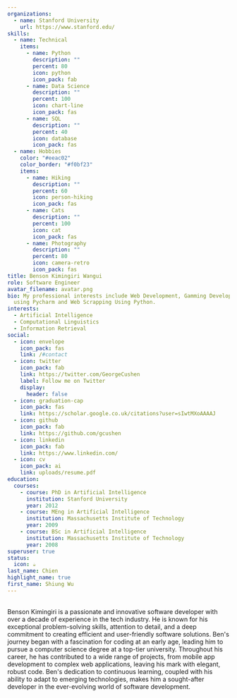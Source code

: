 ```yaml
---
organizations:
  - name: Stanford University
    url: https://www.stanford.edu/
skills:
  - name: Technical
    items:
      - name: Python
        description: ""
        percent: 80
        icon: python
        icon_pack: fab
      - name: Data Science
        description: ""
        percent: 100
        icon: chart-line
        icon_pack: fas
      - name: SQL
        description: ""
        percent: 40
        icon: database
        icon_pack: fas
  - name: Hobbies
    color: "#eeac02"
    color_border: "#f0bf23"
    items:
      - name: Hiking
        description: ""
        percent: 60
        icon: person-hiking
        icon_pack: fas
      - name: Cats
        description: ""
        percent: 100
        icon: cat
        icon_pack: fas
      - name: Photography
        description: ""
        percent: 80
        icon: camera-retro
        icon_pack: fas
title: Benson Kimingiri Wangui
role: Software Engineer
avatar_filename: avatar.png
bio: My professional interests include Web Development, Gamming Development
  using Pycharm and Web Scrapping Using Python.
interests:
  - Artificial Intelligence
  - Computational Linguistics
  - Information Retrieval
social:
  - icon: envelope
    icon_pack: fas
    link: /#contact
  - icon: twitter
    icon_pack: fab
    link: https://twitter.com/GeorgeCushen
    label: Follow me on Twitter
    display:
      header: false
  - icon: graduation-cap
    icon_pack: fas
    link: https://scholar.google.co.uk/citations?user=sIwtMXoAAAAJ
  - icon: github
    icon_pack: fab
    link: https://github.com/gcushen
  - icon: linkedin
    icon_pack: fab
    link: https://www.linkedin.com/
  - icon: cv
    icon_pack: ai
    link: uploads/resume.pdf
education:
  courses:
    - course: PhD in Artificial Intelligence
      institution: Stanford University
      year: 2012
    - course: MEng in Artificial Intelligence
      institution: Massachusetts Institute of Technology
      year: 2009
    - course: BSc in Artificial Intelligence
      institution: Massachusetts Institute of Technology
      year: 2008
superuser: true
status:
  icon: ☕️
last_name: Chien
highlight_name: true
first_name: Shiung Wu
---
```

\
Benson Kimingiri is a passionate and innovative software developer with over a decade of experience in the tech industry. He is known for his exceptional problem-solving skills, attention to detail, and a deep commitment to creating efficient and user-friendly software solutions. Ben's journey began with a fascination for coding at an early age, leading him to pursue a computer science degree at a top-tier university. Throughout his career, he has contributed to a wide range of projects, from mobile app development to complex web applications, leaving his mark with elegant, robust code. Ben's dedication to continuous learning, coupled with his ability to adapt to emerging technologies, makes him a sought-after developer in the ever-evolving world of software development.